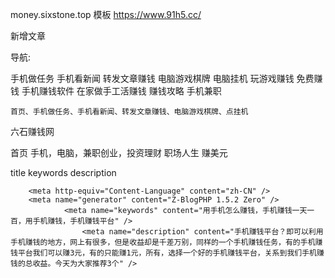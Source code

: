 money.sixstone.top
模板 https://www.91h5.cc/


新增文章

导航: 

手机做任务
手机看新闻
转发文章赚钱
电脑游戏棋牌
电脑挂机
玩游戏赚钱
免费赚钱
手机赚钱软件
在家做手工活赚钱
赚钱攻略
手机兼职

    首页、手机做任务、手机看新闻、转发文章赚钱、电脑游戏棋牌、点挂机

六石赚钱网

首页 手机，电脑，兼职创业，投资理财 职场人生 赚美元

title 
keywords
description



<title>推荐3个手机赚钱平台，用手机赚钱一天一百很简单！ - 43626网</title>

		<meta http-equiv="Content-Language" content="zh-CN" />
		<meta name="generator" content="Z-BlogPHP 1.5.2 Zero" />
				<meta name="keywords" content="用手机怎么赚钱，手机赚钱一天一百，用手机赚钱，手机赚钱平台" />
					<meta name="description" content="手机赚钱平台？即可以利用手机赚钱的地方，网上有很多，但是收益却是千差万别，同样的一个手机赚钱任务，有的手机赚钱平台我们可以赚3元，有的只能赚1元，所有，选择一个好的手机赚钱平台，关系到我们手机赚钱的总收益。今天为大家推荐3个" />
	